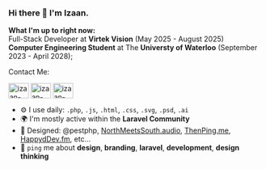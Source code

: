 ### Hi there 👋 I'm Izaan.

**What I'm up to right now:**<br>
Full-Stack Developer at **Virtek Vision** (May 2025 - August 2025)<br>
**Computer Engineering Student** at The **Universty of Waterloo** (September 2023 - April 2028);<br>

Contact Me:<br>
<p align="left">
<a href="https://www.linkedin.com/in/izaanq/" target="blank"><img align="center" src="https://raw.githubusercontent.com/rahuldkjain/github-profile-readme-generator/master/src/images/icons/Social/linked-in-alt.svg" alt="izaan-qaiser-linkedin" height="30" width="40" /></a>
<a href="mailto:izaanqaiser05@gmail.com" target="blank"><img align="center" src="https://www.google.com/url?sa=i&url=https%3A%2F%2Fen.m.wikipedia.org%2Fwiki%2FFile%3AGmail_icon_%25282020%2529.svg&psig=AOvVaw25tyKXZezdWKlWErmd3aGf&ust=1748307948618000&source=images&cd=vfe&opi=89978449&ved=0CBQQjRxqFwoTCPDvoOT4v40DFQAAAAAdAAAAABAE" alt="izaan-qaiser-email" height="30" width="40" /></a>
<a href="https://www.instagram.com/izaan.qaiser/" target="blank"><img align="center" src="https://raw.githubusercontent.com/rahuldkjain/github-profile-readme-generator/master/src/images/icons/Social/instagram.svg" alt="izaan-qaiser-instagram" height="30" width="40" /></a>

- ⚙️ I use daily: `.php`, `.js`, `.html`, `.css`, `.svg`, `.psd`, `.ai`
- 🌍 I'm mostly active within the **Laravel Community**
- 💅 Designed: @pestphp, [NorthMeetsSouth.audio](https://www.northmeetssouth.audio), [ThenPing.me](https://thenping.me), [HappydDev.fm](https://www.happydev.fm), etc…
- 💬 `ping` me about **design**, **branding**, **laravel**, **development**, **design thinking**
